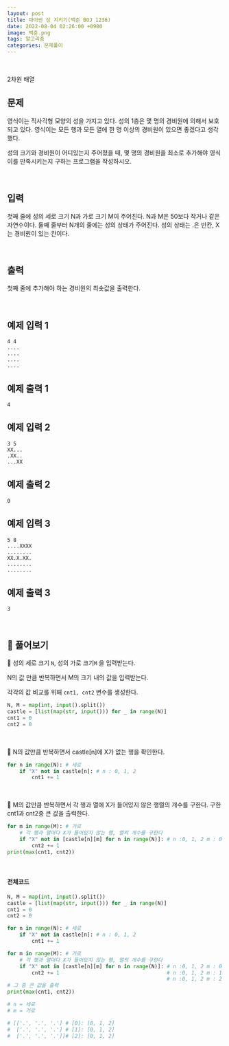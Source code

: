 ```yaml
---
layout: post
title: 파이썬 성 지키기(백준 BOJ 1236)
date: 2022-08-04 02:26:00 +0900
image: 백준.png
tags: 알고리즘
categories: 문제풀이
---
```


<br>

2차원 배열

## 문제

영식이는 직사각형 모양의 성을 가지고 있다. 성의 1층은 몇 명의 경비원에 의해서 보호되고 있다. 영식이는 모든 행과 모든 열에 한 명 이상의 경비원이 있으면 좋겠다고 생각했다.

성의 크기와 경비원이 어디있는지 주어졌을 때, 몇 명의 경비원을 최소로 추가해야 영식이를 만족시키는지 구하는 프로그램을 작성하시오.

<br>

## 입력

첫째 줄에 성의 세로 크기 N과 가로 크기 M이 주어진다. N과 M은 50보다 작거나 같은 자연수이다. 둘째 줄부터 N개의 줄에는 성의 상태가 주어진다. 성의 상태는 .은 빈칸, X는 경비원이 있는 칸이다.

<br>

## 출력

첫째 줄에 추가해야 하는 경비원의 최솟값을 출력한다.

<br>

## 예제 입력 1

```
4 4
....
....
....
....
```

## 예제 출력 1

```
4
```

## 예제 입력 2

```
3 5
XX...
.XX..
...XX
```

## 예제 출력 2

```
0
```

## 예제 입력 3

```
5 8
....XXXX
........
XX.X.XX.
........
........
```

## 예제 출력 3

```
3
```

<br>

## 📝 풀어보기

📌 성의 세로 크기 `N`, 성의 가로 크기`M` 을 입력받는다.

N의 값 만큼 반복하면서 M의 크기 내의 값을 입력받는다.

각각의 값 비교를 위해 `cnt1, cnt2` 변수를 생성한다.

``` python
N, M = map(int, input().split())
castle = [list(map(str, input())) for _ in range(N)]
cnt1 = 0
cnt2 = 0
```

<br>

📌 N의 값만큼 반복하면서 castle[n]에 X가 없는 행을 확인한다. 

``` python
for n in range(N): # 세로 
    if "X" not in castle[n]: # n : 0, 1, 2
        cnt1 += 1
```

<br>

📌 M의 값만큼 반복하면서 각 행과 열에 X가 들어있지 않은 행렬의 개수를 구한다.  구한 cnt1과 cnt2중 큰 값을 출력한다.

``` python
for m in range(M): # 가로
    # 각 행과 열마다 X가 들어있지 않는 행, 열의 개수를 구한다
    if "X" not in [castle[n][m] for n in range(N)]: # n :0, 1, 2 m : 0 
        cnt2 += 1  
print(max(cnt1, cnt2))
```

<br>

#### 전체코드

``` python
N, M = map(int, input().split())
castle = [list(map(str, input())) for _ in range(N)]
cnt1 = 0
cnt2 = 0

for n in range(N): # 세로
    if "X" not in castle[n]: # n : 0, 1, 2
        cnt1 += 1

for m in range(M): # 가로
    # 각 행과 열마다 X가 들어있지 않는 행, 열의 개수를 구한다
    if "X" not in [castle[n][m] for n in range(N)]: # n :0, 1, 2 m : 0 
        cnt2 += 1                                   # n :0, 1, 2 m : 1
                                                    # n :0, 1, 2 m : 2
# 그 중 큰 값을 출력 
print(max(cnt1, cnt2))

# n = 세로
# m = 가로 

# [['.', '.', '.'] # [0]: [0, 1, 2]
#  ['.', '.', '.'] # [1]: [0, 1, 2]
#  ['.', '.', '.']]# [2]: [0, 1, 2]
```

